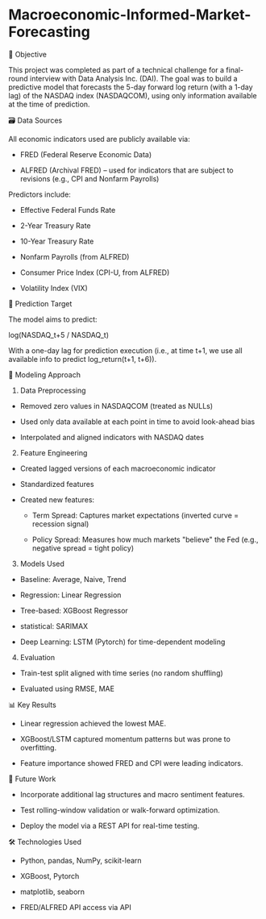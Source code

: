 # Macroeconomic-Informed-Market-Forecasting

🧠 Objective

This project was completed as part of a technical challenge for a final-round interview with Data Analysis Inc. (DAI). The goal was to build a predictive model that forecasts the 5-day forward log return (with a 1-day lag) of the NASDAQ index (NASDAQCOM), using only information available at the time of prediction.

🗃️ Data Sources

All economic indicators used are publicly available via:

- FRED (Federal Reserve Economic Data)

- ALFRED (Archival FRED) – used for indicators that are subject to revisions (e.g., CPI and Nonfarm Payrolls)

Predictors include:

- Effective Federal Funds Rate

- 2-Year Treasury Rate

- 10-Year Treasury Rate

- Nonfarm Payrolls (from ALFRED)

- Consumer Price Index (CPI-U, from ALFRED)

- Volatility Index (VIX)

🔄 Prediction Target

The model aims to predict:

log(NASDAQ_t+5 / NASDAQ_t)

With a one-day lag for prediction execution (i.e., at time t+1, we use all available info to predict log_return(t+1, t+6)).

🧪 Modeling Approach

1. Data Preprocessing

- Removed zero values in NASDAQCOM (treated as NULLs)

- Used only data available at each point in time to avoid look-ahead bias

- Interpolated and aligned indicators with NASDAQ dates

2. Feature Engineering

- Created lagged versions of each macroeconomic indicator

- Standardized features

- Created new features:
  - Term Spread: Captures market expectations (inverted curve = recession signal)

  - Policy Spread: Measures how much markets "believe" the Fed (e.g., negative spread = tight policy)

3. Models Used

- Baseline: Average, Naive, Trend

- Regression: Linear Regression

- Tree-based: XGBoost Regressor

- statistical: SARIMAX

- Deep Learning: LSTM (Pytorch) for time-dependent modeling

4. Evaluation

- Train-test split aligned with time series (no random shuffling)

- Evaluated using RMSE, MAE

📊 Key Results
- Linear regression achieved the lowest MAE.

- XGBoost/LSTM captured momentum patterns but was prone to overfitting.

- Feature importance showed FRED and CPI were leading indicators.

🚀 Future Work
- Incorporate additional lag structures and macro sentiment features.

- Test rolling-window validation or walk-forward optimization.

- Deploy the model via a REST API for real-time testing.

🛠️ Technologies Used
- Python, pandas, NumPy, scikit-learn

- XGBoost, Pytorch

- matplotlib, seaborn

- FRED/ALFRED API access via API

